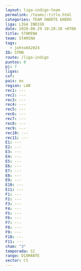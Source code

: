```yaml
---
layout: liga-indigo-team
permalink: /teams/:title.html
categories: TEAM GNORTE ENERO
liga: LIGA INDIGO
date: 2020-08-29 10:29:20 +0700
title: STAMINA
team: STAMINA
tags:
  - johto042024
ID: STMN
route: /liga-indigo
puntos: 0
pj: 7
ligas: 
cxf: 
pais: mx
region: LAN
rec1: ---
rec2: ---
rec3: ---
rec4: ---
rec5: ---
rec6: ---
rec7: ---
rec8: ---
rec9: ---
rec10: ---
rec11: ---
E1: ---
E2: ---
E3: ---
E4: ---
E5: ---
E6: ---
E7: ---
E8: ---
E9: ---
E10: ---
E11: ---
F1: ---
F2: ---
F3: ---
F4: ---
F5: ---
F6: ---
F7: ---
F8: ---
F9: ---
F10: ---
F11: ---
cham: "3"
temporada: SI
rango: DIAMANTE
sector: CS
---
```



